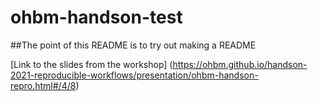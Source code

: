 # ohbm-handson-test

##The point of this README is to try out making a README

[Link to the slides from the workshop] (https://ohbm.github.io/handson-2021-reproducible-workflows/presentation/ohbm-handson-repro.html#/4/8)
